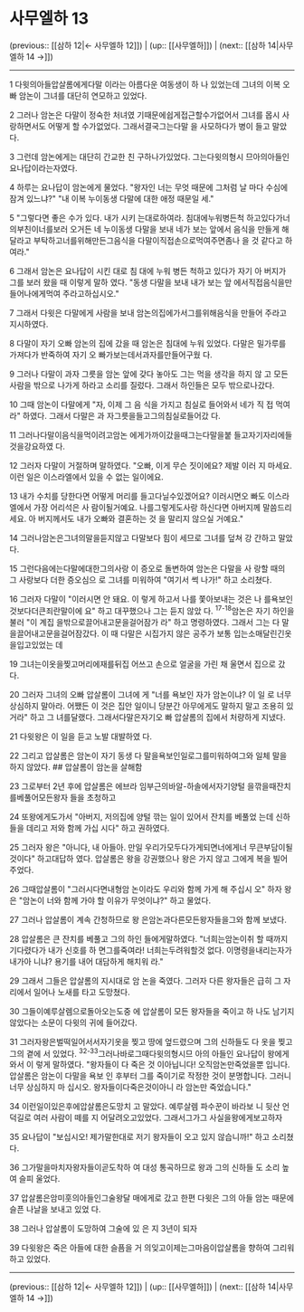 # 사무엘하 13

(previous:: [[삼하 12|← 사무엘하 12]]) | (up:: [[사무엘하]]) | (next:: [[삼하 14|사무엘하 14 →]])

***




1 
다윗의아들압살롬에게다말 이라는 아름다운 여동생이 하 나 있었는데 그녀의 이복 오빠 암논이 그녀를 대단히 연모하고 있었다. 



2 
그러나 암논은 다말이 정숙한 처녀였 기때문에쉽게접근할수가없어서 그녀를 몹시 사랑하면서도 어떻게 할 수가없었다. 그래서결국그는다말 을 사모하다가 병이 들고 말았다. 



3 
그런데 암논에게는 대단히 간교한 친 구하나가있었다. 그는다윗의형시 므아의아들인요나답이라는자였다. 



4 
하루는 요나답이 암논에게 물었다. "왕자인 너는 무엇 때문에 그처럼 날 마다 수심에 잠겨 있느냐?" "내 이복 누이동생 다말에 대한 애정 때문일 세." 



5 
"그렇다면 좋은 수가 있다. 내가 시키 는대로하여라. 침대에누워병든척 하고있다가너의부친이너를보러 오거든 네 누이동생 다말을 보내 네가 보는 앞에서 음식을 만들게 해 달라고 부탁하고너를위해만든그음식을 다말이직접손으로먹여주면좀나 을 것 같다고 하여라." 



6 
그래서 암논은 요나답이 시킨 대로 침 대에 누워 병든 척하고 있다가 자기 아 버지가 그를 보러 왔을 때 이렇게 말하 였다. "동생 다말을 보내 내가 보는 앞 에서직접음식을만들어나에게먹여 주라고하십시오." 



7 
그래서 다윗은 다말에게 사람을 보내 암논의집에가서그를위해음식을 만들어 주라고 지시하였다. 



8 
다말이 자기 오빠 암논의 집에 갔을 때 암논은 침대에 누워 있었다. 다말은 밀가루를 가져다가 반죽하여 자기 오 빠가보는데서과자를만들어구웠 다. 



9 
그러나 다말이 과자 그릇을 암논 앞에 갖다 놓아도 그는 먹을 생각을 하지 않 고 모든 사람을 밖으로 나가게 하라고 소리를 질렀다. 그래서 하인들은 모두 밖으로나갔다. 



10 
그때 암논이 다말에게 "자, 이제 그 음 식을 가지고 침실로 들어와서 네가 직 접 먹여라" 하였다. 그래서 다말은 과 자그릇을들고그의침실로들어갔 다. 



11 
그러나다말이음식을먹이려고암논 에게가까이갔을때그는다말을붙 들고자기자리에들것을강요하였 다. 



12 
그러자 다말이 거절하며 말하였다. "오빠, 이게 무슨 짓이에요? 제발 이러 지 마세요. 이런 일은 이스라엘에서 있을 수 없는 일이에요. 



13 
내가 수치를 당한다면 어떻게 머리를 들고다닐수있겠어요? 이러시면오 빠도 이스라엘에서 가장 어리석은 사 람이될거예요. 나를그렇게도사랑 하신다면 아버지께 말씀드리세요. 아 버지께서도 내가 오빠와 결혼하는 것 을 말리지 않으실 거예요." 



14 
그러나암논은그녀의말을듣지않고 다말보다 힘이 세므로 그녀를 덮쳐 강 간하고 말았다. 



15 
그런다음에는다말에대한그의사랑 이 증오로 돌변하여 암논은 다말을 사 랑할 때의 그 사랑보다 더한 증오심으 로 그녀를 미워하여 "여기서 썩 나가!" 하고 소리쳤다. 



16 
그러자 다말이 "이러시면 안 돼요. 이 렇게 하고서 나를 쫓아보내는 것은 나 를욕보인것보다더큰죄란말이에 요" 하고 대꾸했으나 그는 듣지 않았 다. <sup class="versenum">17-18</sup>암논은 자기 하인을 불러 "이 계집 을밖으로끌어내고문을걸어잠가 라" 하고 명령하였다. 그래서 그는 다 말을끌어내고문을걸어잠갔다. 이 때 다말은 시집가지 않은 공주가 보통 입는소매달린긴옷을입고있었는 데 



19 
그녀는이옷을찢고머리에재를뒤집 어쓰고 손으로 얼굴을 가린 채 울면서 집으로 갔다. 



20 
그러자 그녀의 오빠 압살롬이 그녀에 게 "너를 욕보인 자가 암논이냐? 이 일 로 너무 상심하지 말아라. 어쨌든 이 것은 집안 일이니 당분간 아무에게도 말하지 말고 조용히 있거라" 하고 그 녀를달랬다. 그래서다말은자기오 빠 압살롬의 집에서 처량하게 지냈다. 



21 
다윗왕은 이 일을 듣고 노발 대발하였 다. 



22 
그리고 압살롬은 암논이 자기 동생 다 말을욕보인일로그를미워하여그와 일체 말을 하지 않았다. ## 압살롬이 암논을 살해함 



23 
그로부터 2년 후에 압살롬은 에브라 임부근의바알-하솔에서자기양털 을깎을때잔치를베풀어모든왕자 들을 초청하고 



24 
또왕에게도가서 "아버지, 저의집에 양털 깎는 일이 있어서 잔치를 베풀었 는데 신하들을 데리고 저와 함께 가십 시다" 하고 권하였다. 



25 
그러자 왕은 "아니다, 내 아들아. 만일 우리가모두다가게되면너에게너 무큰부담이될것이다" 하고대답하 였다. 압살롬은 왕을 강권했으나 왕은 가지 않고 그에게 복을 빌어 주었다. 



26 
그때압살롬이 "그러시다면내형암 논이라도 우리와 함께 가게 해 주십시 오" 하자 왕은 "암논이 너와 함께 가야 할 이유가 무엇이냐?" 하고 물었다. 



27 
그러나 압살롬이 계속 간청하므로 왕 은암논과다른모든왕자들을그와 함께 보냈다. 



28 
압살롬은 큰 잔치를 베풀고 그의 하인 들에게말하였다. "너희는암논이취 할 때까지 기다렸다가 내가 신호를 하 면그를죽여라! 너희는두려워할것 없다. 이명령을내리는자가내가아 니냐? 용기를 내어 대담하게 해치워 라." 



29 
그래서 그들은 압살롬의 지시대로 암 논을 죽였다. 그러자 다른 왕자들은 급히 그 자리에서 일어나 노새를 타고 도망쳤다. 



30 
그들이예루살렘으로돌아오는도중 에 압살롬이 모든 왕자들을 죽이고 하 나도 남기지 않았다는 소문이 다윗의 귀에 들어갔다. 



31 
그러자왕은벌떡일어서서자기옷을 찢고 땅에 엎드렸으며 그의 신하들도 다 옷을 찢고 그의 곁에 서 있었다. <sup class="versenum">32-33</sup>그러나바로그때다윗의형시므 아의 아들인 요나답이 왕에게 와서 이 렇게 말하였다. "왕자들이 다 죽은 것 이아닙니다! 오직암논만죽었을뿐 입니다. 압살롬은 암논이 다말을 욕보 인 후부터 그를 죽이기로 작정한 것이 분명합니다. 그러니 너무 상심하지 마 십시오. 왕자들이다죽은것이아니 라 암논만 죽었습니다." 



34 
이런일이있은후에압살롬은도망치 고 말았다. 예루살렘 파수꾼이 바라보 니 뒷산 언덕길로 여러 사람이 떼를 지 어달려오고있었다. 그래서그가그 사실을왕에게보고하자 



35 
요나답이 "보십시오! 제가말한대로 저기 왕자들이 오고 있지 않습니까!" 하고 소리쳤다. 



36 
그가말을마치자왕자들이곧도착하 여 대성 통곡하므로 왕과 그의 신하들 도 소리 높여 슬피 울었다. 



37 
압살롬은암미훗의아들인그술왕달 매에게로 갔고 한편 다윗은 그의 아들 암논 때문에 슬픈 나날을 보내고 있었 다. 



38 
그러나 압살롬이 도망하여 그술에 있 은 지 3년이 되자 



39 
다윗왕은 죽은 아들에 대한 슬픔을 거 의잊고이제는그마음이압살롬을 향하여 그리워하고 있었다.

***

(previous:: [[삼하 12|← 사무엘하 12]]) | (up:: [[사무엘하]]) | (next:: [[삼하 14|사무엘하 14 →]])
